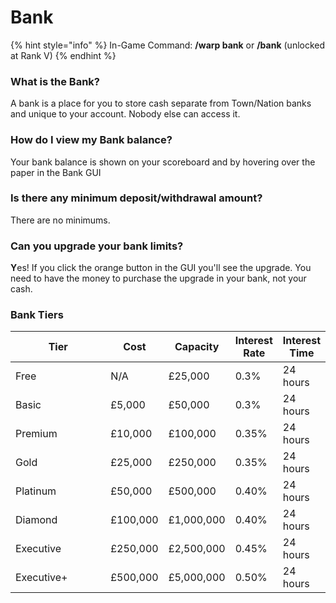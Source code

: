 # Bank

{% hint style="info" %}
In-Game Command: **/warp bank** or **/bank** (unlocked at Rank V)
{% endhint %}

### **What is the Bank?**

A bank is a place for you to store cash separate from Town/Nation banks and unique to your account. Nobody else can access it.

### **How do I view my Bank balance?**

Your bank balance is shown on your scoreboard and by hovering over the paper in the Bank GUI

### **Is there any minimum deposit/withdrawal amount?**

There are no minimums.

### **Can you upgrade your bank limits?**

**Y**es! If you click the orange button in the GUI you'll see the upgrade. You need to have the money to purchase the upgrade in your bank, not your cash.

### Bank Tiers

<table><thead><tr><th width="157.33333333333331">Tier</th><th>Cost</th><th>Capacity</th><th>Interest Rate</th><th>Interest Time</th></tr></thead><tbody><tr><td>Free</td><td>N/A</td><td>£25,000</td><td>0.3%</td><td>24 hours</td></tr><tr><td>Basic</td><td>£5,000</td><td>£50,000</td><td>0.3%</td><td>24 hours</td></tr><tr><td>Premium</td><td>£10,000</td><td>£100,000</td><td>0.35%</td><td>24 hours</td></tr><tr><td>Gold</td><td>£25,000</td><td>£250,000</td><td>0.35%</td><td>24 hours</td></tr><tr><td>Platinum</td><td>£50,000</td><td>£500,000</td><td>0.40%</td><td>24 hours</td></tr><tr><td>Diamond</td><td>£100,000</td><td>£1,000,000</td><td>0.40%</td><td>24 hours</td></tr><tr><td>Executive</td><td>£250,000</td><td>£2,500,000</td><td>0.45%</td><td>24 hours</td></tr><tr><td>Executive+</td><td>£500,000</td><td>£5,000,000</td><td>0.50%</td><td>24 hours</td></tr></tbody></table>

